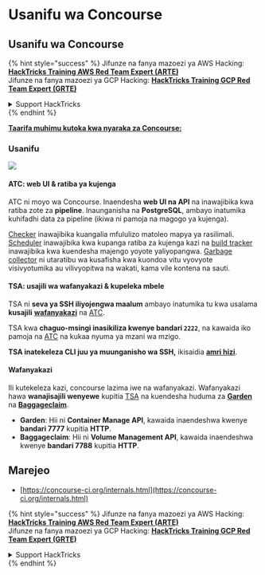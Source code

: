 # Usanifu wa Concourse

## Usanifu wa Concourse

{% hint style="success" %}
Jifunze na fanya mazoezi ya AWS Hacking:<img src="/.gitbook/assets/image.png" alt="" data-size="line">[**HackTricks Training AWS Red Team Expert (ARTE)**](https://training.hacktricks.xyz/courses/arte)<img src="/.gitbook/assets/image.png" alt="" data-size="line">\
Jifunze na fanya mazoezi ya GCP Hacking: <img src="/.gitbook/assets/image (2).png" alt="" data-size="line">[**HackTricks Training GCP Red Team Expert (GRTE)**<img src="/.gitbook/assets/image (2).png" alt="" data-size="line">](https://training.hacktricks.xyz/courses/grte)

<details>

<summary>Support HackTricks</summary>

* Angalia [**mipango ya usajili**](https://github.com/sponsors/carlospolop)!
* **Jiunge na** 💬 [**kikundi cha Discord**](https://discord.gg/hRep4RUj7f) au [**kikundi cha telegram**](https://t.me/peass) au **tufuate** kwenye **Twitter** 🐦 [**@hacktricks\_live**](https://twitter.com/hacktricks\_live)**.**
* **Shiriki mbinu za udukuzi kwa kuwasilisha PRs kwenye** [**HackTricks**](https://github.com/carlospolop/hacktricks) na [**HackTricks Cloud**](https://github.com/carlospolop/hacktricks-cloud) github repos.

</details>
{% endhint %}

[**Taarifa muhimu kutoka kwa nyaraka za Concourse:**](https://concourse-ci.org/internals.html)

### Usanifu

![](<../../.gitbook/assets/image (187).png>)

#### ATC: web UI & ratiba ya kujenga

ATC ni moyo wa Concourse. Inaendesha **web UI na API** na inawajibika kwa ratiba zote za **pipeline**. Inaunganisha na **PostgreSQL**, ambayo inatumika kuhifadhi data za pipeline (ikiwa ni pamoja na magogo ya kujenga).

[Checker](https://concourse-ci.org/checker.html) inawajibika kuangalia mfululizo matoleo mapya ya rasilimali. [Scheduler](https://concourse-ci.org/scheduler.html) inawajibika kwa kupanga ratiba za kujenga kazi na [build tracker](https://concourse-ci.org/build-tracker.html) inawajibika kwa kuendesha majengo yoyote yaliyopangwa. [Garbage collector](https://concourse-ci.org/garbage-collector.html) ni utaratibu wa kusafisha kwa kuondoa vitu vyovyote visivyotumika au vilivyopitwa na wakati, kama vile kontena na sauti.

#### TSA: usajili wa wafanyakazi & kupeleka mbele

TSA ni **seva ya SSH iliyojengwa maalum** ambayo inatumika tu kwa usalama **kusajili** [**wafanyakazi**](https://concourse-ci.org/internals.html#architecture-worker) na [ATC](https://concourse-ci.org/internals.html#component-atc).

TSA kwa **chaguo-msingi inasikiliza kwenye bandari `2222`**, na kawaida iko pamoja na [ATC](https://concourse-ci.org/internals.html#component-atc) na kukaa nyuma ya mzani wa mzigo.

**TSA inatekeleza CLI juu ya muunganisho wa SSH,** ikisaidia [**amri hizi**](https://concourse-ci.org/internals.html#component-tsa).

#### Wafanyakazi

Ili kutekeleza kazi, concourse lazima iwe na wafanyakazi. Wafanyakazi hawa **wanajisajili wenyewe** kupitia [TSA](https://concourse-ci.org/internals.html#component-tsa) na kuendesha huduma za [**Garden**](https://github.com/cloudfoundry-incubator/garden) na [**Baggageclaim**](https://github.com/concourse/baggageclaim).

* **Garden**: Hii ni **Container Manage API**, kawaida inaendeshwa kwenye **bandari 7777** kupitia **HTTP**.
* **Baggageclaim**: Hii ni **Volume Management API**, kawaida inaendeshwa kwenye **bandari 7788** kupitia **HTTP**.

## Marejeo

* [https://concourse-ci.org/internals.html](https://concourse-ci.org/internals.html)

{% hint style="success" %}
Jifunze na fanya mazoezi ya AWS Hacking:<img src="/.gitbook/assets/image.png" alt="" data-size="line">[**HackTricks Training AWS Red Team Expert (ARTE)**](https://training.hacktricks.xyz/courses/arte)<img src="/.gitbook/assets/image.png" alt="" data-size="line">\
Jifunze na fanya mazoezi ya GCP Hacking: <img src="/.gitbook/assets/image (2).png" alt="" data-size="line">[**HackTricks Training GCP Red Team Expert (GRTE)**<img src="/.gitbook/assets/image (2).png" alt="" data-size="line">](https://training.hacktricks.xyz/courses/grte)

<details>

<summary>Support HackTricks</summary>

* Angalia [**mipango ya usajili**](https://github.com/sponsors/carlospolop)!
* **Jiunge na** 💬 [**kikundi cha Discord**](https://discord.gg/hRep4RUj7f) au [**kikundi cha telegram**](https://t.me/peass) au **tufuate** kwenye **Twitter** 🐦 [**@hacktricks\_live**](https://twitter.com/hacktricks\_live)**.**
* **Shiriki mbinu za udukuzi kwa kuwasilisha PRs kwenye** [**HackTricks**](https://github.com/carlospolop/hacktricks) na [**HackTricks Cloud**](https://github.com/carlospolop/hacktricks-cloud) github repos.

</details>
{% endhint %}
